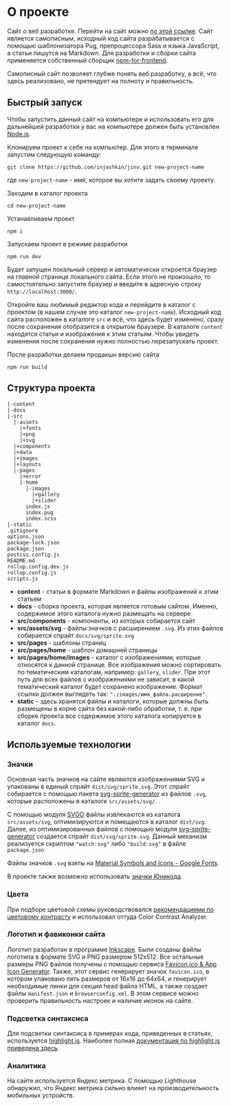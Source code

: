 # О проекте

Cайт о веб разработке. Перейти на сайт можно [по этой ссылке](https://jinv.ru/). Сайт является самописным, исходный код сайта разрабатывается с помощью шаблонизатора Pug, препроцессора Sass и языка JavaScript, а статьи пишутся на Markdown. Для разработки и сборки сайта применяется собственный сборщик [npm-for-frontend](https://github.com/injashkin/npm-for-frontend).

Самописный сайт позволяет глубже понять веб разработку, а всё, что здесь реализовано, не претендует на полноту и правильность.

## Быстрый запуск

Чтобы запустить данный сайт на компьютере и использовать его для дальнейшей разработки у вас на компьютере должен быть установлен [Node.js](https://nodejs.org/).

Клонируем проект к себе на компьютер. Для этого в терминале запустим следующую команду:

```
git clone https://github.com/injashkin/jinv.git new-project-name
```

где `new-project-name` - имя, которое вы хотите задать своему проекту.

Заходим в каталог проекта

```
cd new-project-name
```

Устанавливаем проект

```
npm i
```

Запускаем проект в режиме разработки

```
npm run dev
```

Будет запущен локальный сервер и автоматически откроется браузер на главной странице локального сайта. Если этого не произошло, то самостоятельно запустите браузер и введите в адресную строку `http://localhost:3000/`.

Откройте ваш любимый редактор кода и перейдите в каталог с проектом (в нашем случае это каталог `new-project-name`). Исходный код сайта расположен в каталоге `src` и всё, что здесь будет изменено, сразу после сохранения отобразится в открытом браузере. В каталоге `content` находятся статьи и изображения к этим статьям. Чтобы увидеть изменения после сохранения нужно полностью перезапускать проект.

После разработки делаем продакшн версию сайта

```
npm run build
```

## Структура проекта

```
|-content
|-docs
|-src
  |-assets
    |+fonts
    |+png
    |+svg
  |+components
  |+data
  |+images
  |+layouts
  |-pages
    |+error
    |-home
      |-images
        |+gallery
        |+slider
      index.js
      index.pug
      index.scss
|-static
.gitignore
options.json
package-lock.json
package.json
postcss.config.js
README.md
rollup.config.dev.js
rollup.config.js
scripts.js
```

- **content** - статьи в формате Markdown и файлы изображений к этим статьям
- **docs** - сборка проекта, которая является готовым сайтом. Именно, содержимое этого каталога нужно размещать на сервере
- **src/components** - компоненты, из которых собирается сайт
- **src/assets/svg** - файлы значков с расширением `.svg`. Из этих файлов собирается спрайт `docs/svg/sprite.svg`
- **src/pages** - шаблоны страниц
- **src/pages/home** - шаблон домашней страницы
- **src/pages/home/images** - каталог с изображениями, которые относятся к данной странице. Все изображения можно сортировать по тематическим каталогам, например: `gallery`, `slider`. При этот путь для всех файлов с изображениями не зависит, в какой тематический каталог будет сохранено изображение. Формат ссылки должен выглядеть так: `"./images/имя_файла.расширение"`.
- **static** - здесь хранятся файлы и каталоги, которые должны быть размещены в корне сайта без какой-либо обработки, т. е. при сборке проекта все содержимое этого каталога копируется в каталог `docs`.

## Используемые технологии

### Значки

Основная часть значков на сайте являются изображениями SVG и упакованы в единый спрайт `dist/svg/sprite.svg`. Этот спрайт собирается с помощью пакета [svg-sprite-generator](https://www.npmjs.com/package/svg-sprite-generator) из файлов `.svg`, которые расположены в каталоге `src/assets/svg/`.

С помощью модуля [SVGO](https://www.npmjs.com/package/svgo) файлы извлекаются из каталога `src/assets/svg`, оптимизируются и помещаются в каталог `dist/svg`. Далее, из оптимизированных файлов с помощью модуля [svg-sprite-generator](https://www.npmjs.com/package/svg-sprite-generator) создается спрайт `dist/svg/sprite.svg`. Данный механизм реализуется скриптом `"watch:svg"` либо `"build:svg"` в файле `package.json`

Файлы значков `.svg` взяты на [Material Symbols and Icons - Google Fonts](https://fonts.google.com/icons?icon.set=Material+Icons).

В проекте также возможно использовать [значки Юникода](https://symbl.cc/ru/).

### Цвета

При подборе цветовой схемы руководствовался [рекомендациями по цветовому контрасту](https://dequeuniversity.com/rules/axe/4.4/color-contrast) и использовал оттуда Color Contrast Analyzer.

### Логотип и фавиконки сайта

Логотип разработан в программе [Inkscape](https://inkscape.org/ru/). Были созданы файлы логотипа в формате SVG и PNG размером 512х512. Все остальные размеры PNG файлов получены с помощью сервиса [Favicon.ico & App Icon Generator](https://www.favicon-generator.org/). Также, этот сервис генерирует значок `favicon.ico`, в котором упаковано пять размеров от 16х16 до 64х64, и генерирует необходимые линки для секции head файла HTML, а также создает файлы `manifest.json` и `browserconfig.xml`. В этом сервисе можно проверить правильность настроек и наличие иконок на сайте.

### Подсветка синтаксиса

Для подсветки синтаксиса в примерах кода, приведенных в статьях, используется [highlight.js](https://www.npmjs.com/package/highlight.js#importing-the-library). Наиболее полная [документация по highlight.js приведена здесь](https://highlightjs.readthedocs.io/en/latest/index.html#).

### Аналитика

На сайте используется Яндекс метрика. С помощью Lighthouse обнаружил, что Яндекс метрика сильно влияет на производительность мобильных устройств.

